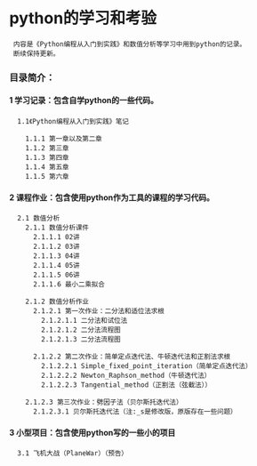 # **python的学习和考验**
     内容是《Python编程从入门到实践》和数值分析等学习中用到python的记录。
     断续保持更新。
     

### 目录简介：
#### 1 学习记录：包含自学python的一些代码。
      1.1《Python编程从入门到实践》笔记
      
        1.1.1 第一章以及第二章
        1.1.2 第三章
        1.1.3 第四章
        1.1.4 第五章
        1.1.5 第六章
        
#### 2 课程作业：包含使用python作为工具的课程的学习代码。
      2.1 数值分析
        2.1.1 数值分析课件
          2.1.1.1 02讲
          2.1.1.2 03讲
          2.1.1.3 04讲
          2.1.1.4 05讲
          2.1.1.5 06讲
          2.1.1.6 最小二乘拟合
          
        2.1.2 数值分析作业
          2.1.2.1 第一次作业：二分法和适位法求根
            2.1.2.1.1 二分法和试位法
            2.1.2.1.2 二分法流程图
            2.1.2.1.3 二分法流程图
          
          2.1.2.2 第二次作业：简单定点迭代法、牛顿迭代法和正割法求根
            2.1.2.2.1 Simple_fixed_point_iteration（简单定点迭代法）
            2.1.2.2.2 Newton_Raphson_method（牛顿迭代法）
            2.1.2.2.3 Tangential_method（正割法（弦截法））
          
        2.1.2.3 第三次作业：劈因子法（贝尔斯托迭代法）
          2.1.2.3.1 贝尔斯托迭代法（注:_s是修改版，原版存在一些问题）
      
#### 3 小型项目：包含使用python写的一些小的项目
      3.1 飞机大战（PlaneWar）（预告）
